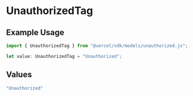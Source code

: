 # UnauthorizedTag

## Example Usage

```typescript
import { UnauthorizedTag } from "@vercel/sdk/models/unauthorized.js";

let value: UnauthorizedTag = "Unauthorized";
```

## Values

```typescript
"Unauthorized"
```